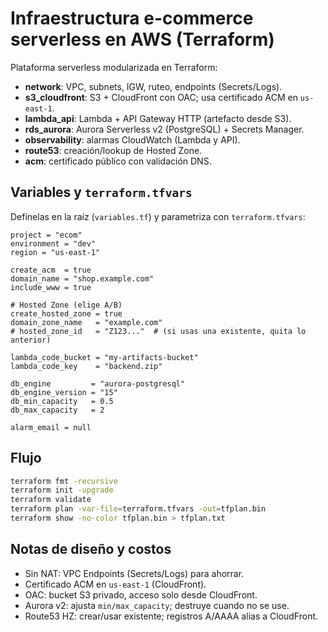 # Infraestructura e-commerce serverless en AWS (Terraform)

Plataforma serverless modularizada en Terraform:
- **network**: VPC, subnets, IGW, ruteo, endpoints (Secrets/Logs).
- **s3_cloudfront**: S3 + CloudFront con OAC; usa certificado ACM en `us-east-1`.
- **lambda_api**: Lambda + API Gateway HTTP (artefacto desde S3).
- **rds_aurora**: Aurora Serverless v2 (PostgreSQL) + Secrets Manager.
- **observability**: alarmas CloudWatch (Lambda y API).
- **route53**: creación/lookup de Hosted Zone.
- **acm**: certificado público con validación DNS.

## Variables y `terraform.tfvars`
Defínelas en la raíz (`variables.tf`) y parametriza con `terraform.tfvars`:
```hcl
project = "ecom"
environment = "dev"
region = "us-east-1"

create_acm  = true
domain_name = "shop.example.com"
include_www = true

# Hosted Zone (elige A/B)
create_hosted_zone = true
domain_zone_name   = "example.com"
# hosted_zone_id   = "Z123..."  # (si usas una existente, quita lo anterior)

lambda_code_bucket = "my-artifacts-bucket"
lambda_code_key    = "backend.zip"

db_engine         = "aurora-postgresql"
db_engine_version = "15"
db_min_capacity   = 0.5
db_max_capacity   = 2

alarm_email = null
```

## Flujo
```bash
terraform fmt -recursive
terraform init -upgrade
terraform validate
terraform plan -var-file=terraform.tfvars -out=tfplan.bin
terraform show -no-color tfplan.bin > tfplan.txt
```

## Notas de diseño y costos
- Sin NAT: VPC Endpoints (Secrets/Logs) para ahorrar.
- Certificado ACM en `us-east-1` (CloudFront).
- OAC: bucket S3 privado, acceso solo desde CloudFront.
- Aurora v2: ajusta `min/max_capacity`; destruye cuando no se use.
- Route53 HZ: crear/usar existente; registros A/AAAA alias a CloudFront.
